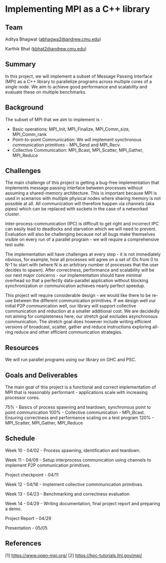 # Implementing MPI as a C++ library

## Team 
Aditya Bhagwat (abhagwa2@andrew.cmu.edu)

Karthik Bhat   (kbhat2@andrew.cmu.edu)

## Summary
In this project, we will implement a subset of Message Passing Interface (MPI) as a C++ library to parallelize programs across multiple cores of a single node. We aim to achieve good performance and scalability and evaluate these on multiple benchmarks. 

## Background 
The subset of MPI that we aim to implement is - 
* Basic operations: MPI_Init, MPI_Finalize, MPI_Comm_size, MPI_Comm_rank
* Point-to-point Communication: We will implement synchronous communication primitives - MPI_Send and MPI_Recv.
* Collective Communication: MPI_Bcast, MPI_Scatter, MPI_Gather, MPI_Reduce

## Challenges
The main challenge of this project is getting a bug-free implementation that implements message passing interface between processes without assuming a shared-memory architecture. This is important because MPI is used in scenarios with multiple physical nodes where sharing memory is not possible at all. All communication will therefore happen via channels (aka pipes) which can be replaced with sockets in the case of a networked cluster. 

Inter-process-communication (IPC) is difficult to get right and incorrect IPC can easily lead to deadlocks and starvation which we will need to prevent. Evaluation will also be challenging because not all bugs make themselves visible on every run of a parallel program - we will require a comprehensive test suite.

The implementation will have challenges at every step - it is not immediately obvious, for example, how all processes will agree on a set of IDs from 0 to N-1 to start with (where N is an arbitrary number of processes that the user decides to spawn).  After correctness, performance and scalability will be our next major concerns - our implementation should have minimal overhead so that a perfectly data-parallel application without blocking synchronization or communication achieves nearly perfect speedup. 

This project will require considerable design - we would like there to be re-use between the different communication primitives. If we design well our initial P2P communication well, our library will support collective communication and reduction at a smaller additional cost. We are decidedly not aiming for completeness here, our stretch goal excludes asynchronous communication. The stretch goal does however include writing efficient versions of broadcast, scatter, gather and reduce instructions exploring all-ring reduce and other efficient communication strategies. 


## Resources
We will run parallel programs using our library on GHC and PSC.

## Goals and Deliverables
The main goal of this project is a functional and correct implementation of MPI that is reasonably performant - applications scale with increasing processor cores.

75% - Basics of process spawning and teardown, synchronous point to point communication
100% - Collective communication - MPI_Bcast. Ensuring correctness and performance scaling on a test program
120% - MPI_Scatter, MPI_Gather, MPI_Reduce

## Schedule
Week 10 - 04/02 - Process spawning, identification and teardown.

Week 11 - 04/09 - Setup interprocess communication using channels to implement P2P communication primitives.

Project checkpoint  - 04/11 

Week 12 - 04/16 - Implement collective commmunication primitives.

Week 13 - 04/23 - Benchmarking and correctness evaluation

Week 14 - 04/29 - Writing documentation, final project report and preparing a demo.

Project Report      - 04/29

Presentation        - 05/05

## References
[1] https://www.open-mpi.org/
[2] https://hpc-tutorials.llnl.gov/mpi/